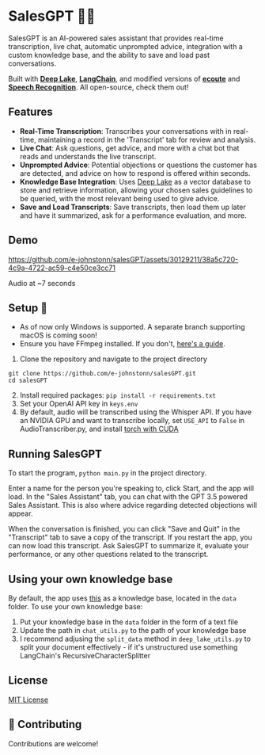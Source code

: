 # SalesGPT 🚀💸
SalesGPT is an AI-powered sales assistant that provides real-time transcription, live chat, automatic unprompted advice, integration with a custom knowledge base, and the ability to save and load past conversations. 

Built with [**Deep Lake**](https://github.com/activeloopai/deeplake), [**LangChain**](https://github.com/hwchase17/langchain), and modified versions of [**ecoute**](https://github.com/SevaSk/ecoute) and [**Speech Recognition**](https://github.com/Uberi/speech_recognition). All open-source, check them out!

## Features

- **Real-Time Transcription**: Transcribes your conversations with in real-time, maintaining a record in the 'Transcript' tab for review and analysis.
- **Live Chat**: Ask questions, get advice, and more with a chat bot that reads and understands the live transcript.
- **Unprompted Advice**: Potential objections or questions the customer has are detected, and advice on how to respond is offered within seconds.
- **Knowledge Base Integration**: Uses [Deep Lake](https://github.com/activeloopai/deeplake) as a vector database to store and retrieve information, allowing your chosen sales guidelines to be queried, with the most relevant being used to give advice.
- **Save and Load Transcripts**: Save transcripts, then load them up later and have it summarized, ask for a performance evaluation, and more. 

## Demo


https://github.com/e-johnstonn/salesGPT/assets/30129211/38a5c720-4c9a-4722-ac59-c4e50ce3cc71




Audio at ~7 seconds
## Setup 🔧 
- As of now only Windows is supported. A separate branch supporting macOS is coming soon!
- Ensure you have FFmpeg installed. If you don't, [here's a guide](https://phoenixnap.com/kb/ffmpeg-windows).
1. Clone the repository and navigate to the project directory 
  ```
  git clone https://github.com/e-johnstonn/salesGPT.git
  cd salesGPT       
  ```
2. Install required packages:
  ```pip install -r requirements.txt```
3. Set your OpenAI API key in `keys.env`
4. By default, audio will be transcribed using the Whisper API. If you have an NVIDIA GPU and want to transcribe locally, set ```USE_API``` to ```False``` in AudioTranscriber.py, and install [torch with CUDA](https://pytorch.org/get-started/locally/)

## Running SalesGPT
To start the program, ```python main.py``` in the project directory.

Enter a name for the person you're speaking to, click Start, and the app will load. In the "Sales Assistant" tab, you can chat with the GPT 3.5 powered Sales Assistant. This is also where advice regarding detected objections will appear. 

When the conversation is finished, you can click "Save and Quit" in the "Transcript" tab to save a copy of the transcript. If you restart the app, you can now load this transcript. Ask SalesGPT to summarize it, evaluate your performance, or any other questions related to the transcript. 

## Using your own knowledge base
By default, the app uses [this](https://blog.hubspot.com/sales/handling-common-sales-objections) as a knowledge base, located in the `data` folder. To use your own knowledge base:
1. Put your knowledge base in the `data` folder in the form of a text file
2. Update the path in `chat_utils.py` to the path of your knowledge base
3. I recommend adjusing the ```split_data``` method in `deep_lake_utils.py` to split your document effectively - if it's unstructured use something LangChain's RecursiveCharacterSplitter

## License

[MIT License](LICENSE)

## 🤝 Contributing

Contributions are welcome! 





